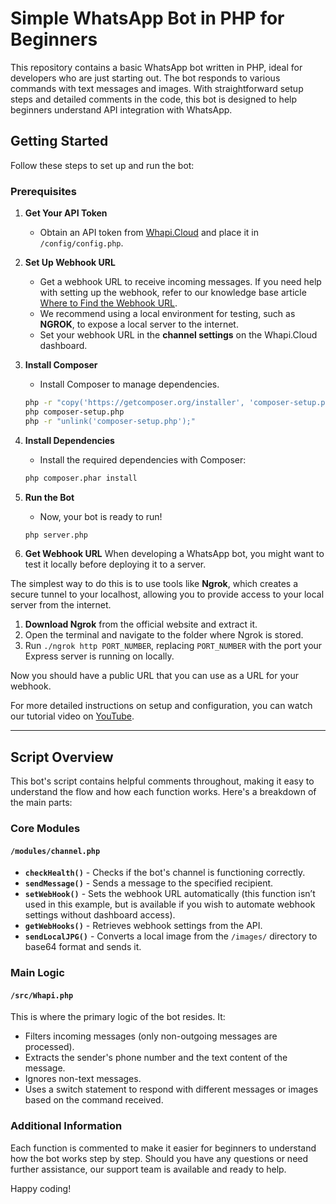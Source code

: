 # Simple WhatsApp Bot in PHP for Beginners

This repository contains a basic WhatsApp bot written in PHP, ideal for developers who are just starting out. The bot responds to various commands with text messages and images. With straightforward setup steps and detailed comments in the code, this bot is designed to help beginners understand API integration with WhatsApp.

## Getting Started

Follow these steps to set up and run the bot:

### Prerequisites

1. **Get Your API Token**
   - Obtain an API token from [Whapi.Cloud](https://whapi.cloud) and place it in `/config/config.php`.

2. **Set Up Webhook URL**
   - Get a webhook URL to receive incoming messages. If you need help with setting up the webhook, refer to our knowledge base article [Where to Find the Webhook URL](https://support.whapi.cloud/help-desk/receiving/webhooks/where-to-find-the-webhook-url).
   - We recommend using a local environment for testing, such as **NGROK**, to expose a local server to the internet.
   - Set your webhook URL in the **channel settings** on the Whapi.Cloud dashboard.

3. **Install Composer**
   - Install Composer to manage dependencies.
   ```bash
   php -r "copy('https://getcomposer.org/installer', 'composer-setup.php');"
   php composer-setup.php
   php -r "unlink('composer-setup.php');"
   ```
4. **Install Dependencies**
   - Install the required dependencies with Composer:
   ```bash
   php composer.phar install
   ```
4. **Run the Bot**
   - Now, your bot is ready to run!
   ```bash
   php server.php
   ```
5. **Get Webhook URL**
When developing a WhatsApp bot, you might want to test it locally before deploying it to a server.

The simplest way to do this is to use tools like **Ngrok**, which creates a secure tunnel to your localhost, allowing you to provide access to your local server from the internet.

1. **Download Ngrok** from the official website and extract it.
2. Open the terminal and navigate to the folder where Ngrok is stored.
3. Run `./ngrok http PORT_NUMBER`, replacing `PORT_NUMBER` with the port your Express server is running on locally.

Now you should have a public URL that you can use as a URL for your webhook.

For more detailed instructions on setup and configuration, you can watch our tutorial video on [YouTube](https://youtu.be/1SQ048ZDnE0).

***

## Script Overview

This bot's script contains helpful comments throughout, making it easy to understand the flow and how each function works. Here's a breakdown of the main parts:

### Core Modules

#### `/modules/channel.php`

- **`checkHealth()`** - Checks if the bot's channel is functioning correctly.
- **`sendMessage()`** - Sends a message to the specified recipient.
- **`setWebHook()`** - Sets the webhook URL automatically (this function isn’t used in this example, but is available if you wish to automate webhook settings without dashboard access).
- **`getWebHooks()`** - Retrieves webhook settings from the API.
- **`sendLocalJPG()`** - Converts a local image from the `/images/` directory to base64 format and sends it.

### Main Logic

#### `/src/Whapi.php`

This is where the primary logic of the bot resides. It:
- Filters incoming messages (only non-outgoing messages are processed).
- Extracts the sender's phone number and the text content of the message.
- Ignores non-text messages.
- Uses a switch statement to respond with different messages or images based on the command received.

### Additional Information

Each function is commented to make it easier for beginners to understand how the bot works step by step. Should you have any questions or need further assistance, our support team is available and ready to help.

Happy coding!

